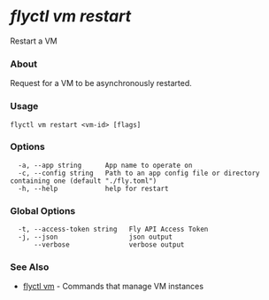 # _flyctl vm restart_

Restart a VM

### About

Request for a VM to be asynchronously restarted.

### Usage
~~~
flyctl vm restart <vm-id> [flags]
~~~

### Options

~~~
  -a, --app string      App name to operate on
  -c, --config string   Path to an app config file or directory containing one (default "./fly.toml")
  -h, --help            help for restart
~~~

### Global Options

~~~
  -t, --access-token string   Fly API Access Token
  -j, --json                  json output
      --verbose               verbose output
~~~

### See Also

* [flyctl vm](/docs/flyctl/vm/)	 - Commands that manage VM instances

